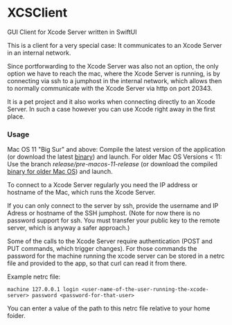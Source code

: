 # XCSClient
GUI Client for Xcode Server written in SwiftUI

This is a client for a very special case:
It communicates to an Xcode Server in an internal network.

Since portforwarding to the Xcode Server was also not an option, the only option we have to reach the mac, where the Xcode Server is running, is by connecting via ssh to a jumphost in the internal network, which allows then to normally communicate with the Xcode Server via http on port 20343.

It is a pet project and it also works when connecting directly to an Xcode Server. In such a case however you can use Xcode right away in the first place. 

### Usage
Mac OS 11 "Big Sur" and above: Compile the latest version of the application (or download the latest [binary](https://github.com/a7ex/XCSClient/releases/latest/download/v2.4.zip)) and launch.
For older Mac OS Versions < 11: Use the branch *release/pre-macos-11-release* (or download the compiled [binary for older Mac OS](https://github.com/a7ex/XCSClient/releases/download/1.2/XCSClient.app.zip)) and launch.

To connect to a Xcode Server regularly you need the IP address or hostname of the Mac, which runs the Xcode Server.

If you can only connect to the server by ssh, provide the username and IP Adress or hostname of the SSH jumphost. (Note for now there is no password support for ssh. You must transfer your public key to the remote server, which is anyway a safer approach.)

Some of the calls to the Xcode Server require authentication (POST and PUT commands, which trigger changes). For those commands the password for the machine running the xcode server can be stored in a netrc file and provided to the app, so that curl can read it from there.

Example netrc file:
```
machine 127.0.0.1 login <user-name-of-the-user-running-the-xcode-server> password <password-for-that-user>
```
You can enter a value of the path to this netrc file relative to your home foider.
